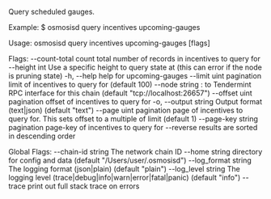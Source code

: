 Query scheduled gauges.

Example:
$ osmosisd query incentives upcoming-gauges

Usage:
  osmosisd query incentives upcoming-gauges [flags]

Flags:
      --count-total       count total number of records in incentives to query for
      --height int        Use a specific height to query state at (this can error if the node is pruning state)
  -h, --help              help for upcoming-gauges
      --limit uint        pagination limit of incentives to query for (default 100)
      --node string       <host>:<port> to Tendermint RPC interface for this chain (default "tcp://localhost:26657")
      --offset uint       pagination offset of incentives to query for
  -o, --output string     Output format (text|json) (default "text")
      --page uint         pagination page of incentives to query for. This sets offset to a multiple of limit (default 1)
      --page-key string   pagination page-key of incentives to query for
      --reverse           results are sorted in descending order

Global Flags:
      --chain-id string     The network chain ID
      --home string         directory for config and data (default "/Users/user/.osmosisd")
      --log_format string   The logging format (json|plain) (default "plain")
      --log_level string    The logging level (trace|debug|info|warn|error|fatal|panic) (default "info")
      --trace               print out full stack trace on errors
